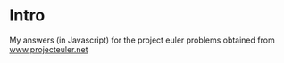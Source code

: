 # Intro
My answers (in Javascript) for the project euler problems obtained from
www.projecteuler.net
